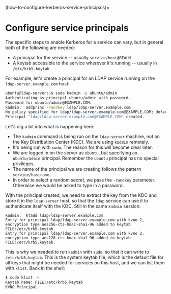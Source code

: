(how-to-configure-kerberos-service-principals)=
# Configure service principals


The specific steps to enable Kerberos for a service can vary, but in general both of the following are needed:

- A principal for the service -- usually `service/host@REALM`
- A keytab accessible to the service wherever it's running -- usually in `/etc/krb5.keytab`

For example, let's create a principal for an LDAP service running on the `ldap-server.example.com` host:

```bash
ubuntu@ldap-server:~$ sudo kadmin -p ubuntu/admin
Authenticating as principal ubuntu/admin with password.
Password for ubuntu/admin@EXAMPLE.COM:
kadmin:  addprinc -randkey ldap/ldap-server.example.com
No policy specified for ldap/ldap-server.example.com@EXAMPLE.COM; defaulting to no policy
Principal "ldap/ldap-server.example.com@EXAMPLE.COM" created.
```

Let's dig a bit into what is happening here:
- The `kadmin` command is being run on the `ldap-server` machine, not on the Key Distribution Center (KDC). We are using `kadmin` remotely.
- It's being run with `sudo`. The reason for this will become clear later.
- We are logged in on the server as `ubuntu`, but specifying an `ubuntu/admin` principal. Remember the `ubuntu` principal has no special privileges.
- The name of the principal we are creating follows the pattern `service/hostname`.
- In order to select a random secret, we pass the `-randkey` parameter. Otherwise we would be asked to type in a password.

With the principal created, we need to extract the key from the KDC and store it in the `ldap-server` host, so that the `ldap` service can use it to authenticate itself with the KDC. Still in the same `kadmin` session:

```text
kadmin:  ktadd ldap/ldap-server.example.com
Entry for principal ldap/ldap-server.example.com with kvno 2, encryption type aes256-cts-hmac-sha1-96 added to keytab FILE:/etc/krb5.keytab.
Entry for principal ldap/ldap-server.example.com with kvno 2, encryption type aes128-cts-hmac-sha1-96 added to keytab FILE:/etc/krb5.keytab.
```

This is why we needed to run `kadmin` with `sudo`: so that it can write to `/etc/krb5.keytab`. This is the system keytab file, which is the default file for all keys that might be needed for services on this host, and we can list them with `klist`. Back in the shell:

```bash
$ sudo klist -k
Keytab name: FILE:/etc/krb5.keytab
KVNO Principal